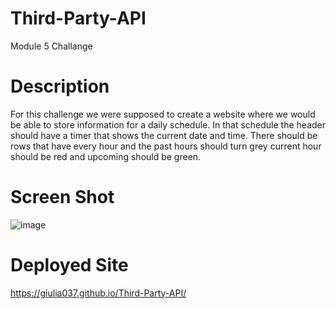 # Third-Party-API
Module 5 Challange

# Description 
For this challenge we were supposed to create a website where we would be able to store information for a daily schedule. In that schedule the header should have a timer that shows the current date and time. There should be rows that have every hour and the past hours should turn grey current hour should be red and upcoming should be green. 

# Screen Shot

![image](https://user-images.githubusercontent.com/114687261/204165878-7e96c64c-e5a8-45e5-a748-5704538248cb.png)


# Deployed Site

https://giulia037.github.io/Third-Party-API/